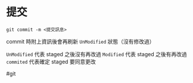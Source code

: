 # 提交
```
git commit -m <提交訊息>
```

commit 時附上資訊後會再刷新 `UnModified` 狀態（沒有修改過）

`UnModified` 代表 staged 之後沒有再改過
`Modified` 代表 staged 之後有再改過
`commited` 代表確定 staged 要同意更改

#git